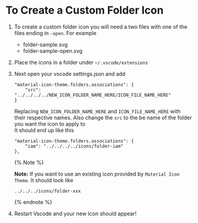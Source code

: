 # To Create a Custom Folder Icon

1. To create a custom folder icon you will need a two files with one of the files ending in `-open`. For example
    - folder-sample.svg
    - folder-sample-open.svg
2. Place the icons in a folder under `~/.vscode/extensions`
3. Next open your vscode settings.json and add
    ```
    "material-icon-theme.folders.associations": {
        "src": "../../../../NEW_ICON_FOLDER_NAME_HERE/ICON_FILE_NAME_HERE"
    }
    ```
    Replacing `NEW_ICON_FOLDER_NAME_HERE` and `ICON_FILE_NAME_HERE` with their respective names. Also change the `src` to the be name of the folder you want the icon to apply to
    <br>It should end up like this
    ```
    "material-icon-theme.folders.associations": {
        "iam": "../../../../icons/folder-iam"
    },
    ```

    {% Note %}

    **Note:** If you want to use an existing icon provided by `Material Icon Theme`. It should look like
    ```
    ../../../icons/folder-xxx
    ```

    {% endnote %}

4. Restart Vscode and your new Icon should appear!